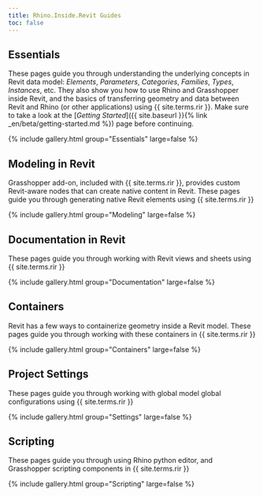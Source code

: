 ```yaml
---
title: Rhino.Inside.Revit Guides
toc: false
---
```


<!-- 10 -->
<!-- 20 -->
<!-- 30 -->
## Essentials
These pages guide you through understanding the underlying concepts in Revit data model: *Elements*, *Parameters*, *Categories*, *Families*, *Types*, *Instances*, etc. They also show you how to use Rhino and Grasshopper inside Revit, and the basics of transferring geometry and data between Revit and Rhino (or other applications) using {{ site.terms.rir }}. Make sure to take a look at the [*Getting Started*]({{ site.baseurl }}{% link _en/beta/getting-started.md %}) page before continuing.

{% include gallery.html group="Essentials" large=false %}


<!-- 40, 50-->
## Modeling in Revit
Grasshopper add-on, included with {{ site.terms.rir }}, provides custom Revit-aware nodes that can create native content in Revit. These pages guide you through generating native Revit elements using {{ site.terms.rir }}

{% include gallery.html group="Modeling" large=false %}

<!-- 60 -->
## Documentation in Revit
These pages guide you through working with Revit views and sheets using {{ site.terms.rir }}

{% include gallery.html group="Documentation" large=false %}

<!-- 70 -->
## Containers
Revit has a few ways to containerize geometry inside a Revit model. These pages guide you through working with these containers in {{ site.terms.rir }}

{% include gallery.html group="Containers" large=false %}

<!-- 80 -->

<!-- 90 -->
## Project Settings
These pages guide you through working with global model global configurations using {{ site.terms.rir }}

{% include gallery.html group="Settings" large=false %}

<!-- 100 -->
## Scripting
These pages guide you through using Rhino python editor, and Grasshopper scripting components in {{ site.terms.rir }}

{% include gallery.html group="Scripting" large=false %}

